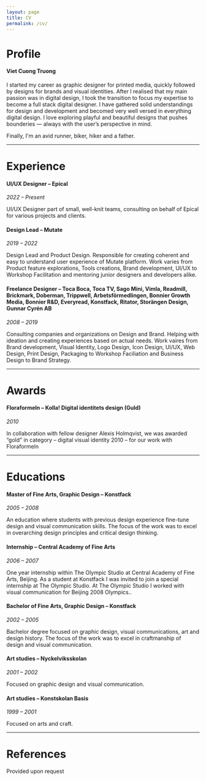 ```yaml
---
layout: page
title: CV
permalink: /cv/
---
```


# Profile

#### **Viet Cuong Truong**

I started my career as graphic designer for printed media, quickly followed by designs for brands and visual identities. After I realised that my main passion was in digital design, I took the transition to focus my expertise to become a full stack digital designer. I have gathered solid understandings for design and development and becomed very well versed in everything digital design. I love exploring playful and beautiful designs that pushes bounderies — always with the user’s perspective in mind.

Finally, I'm an avid runner, biker, hiker and a father.


---


# Experience

#### **UI/UX Designer – Epical**

*2022 – Present*

UI/UX Designer part of small, well-knit teams, consulting on behalf of Epical for various projects and clients.

#### **Design Lead – Mutate**

*2019 – 2022*

Design Lead and Product Design. Responsible for creating coherent and easy to understand user experience of Mutate platform. Work varies from Product feature explorations, Tools creations, Brand development, UI/UX to Workshop Facilitation and mentoring junior designers and developers alike.

#### **Freelance Designer – Toca Boca, Toca TV, Sago Mini, Vimla, Readmill, Brickmark, Doberman, Trippwell, Arbetsförmedlingen, Bonnier Growth Media, Bonnier R&D, Everyread, Konstfack, Ritator, Storängen Design, Gunnar Cyrén AB**

*2008 – 2019*

Consulting companies and organizations on Design and Brand. Helping with ideation and creating experiences based on actual needs. Work vaires from Brand development, Visual Identity, Logo Design, Icon Design, UI/UX, Web Design, Print Design, Packaging to Workshop Faciliation and Business Design to Brand Strategy.


---


# Awards

#### **Floraformeln – Kolla! Digital identitets design (Guld)**

*2010*

In collaboration with fellow designer Alexis Holmqvist, we was awarded “gold” in category – digital visual identity 2010 – for our work with Floraformeln


---


# Educations

#### **Master of Fine Arts, Graphic Design – Konstfack**

*2005 – 2008*

An education where students with previous design experience fine-tune design and visual communication skills. The focus of the work was to excel in overarching design principles and critical design thinking.

#### **Internship – Central Academy of Fine Arts**

*2006 – 2007*

One year internship within The Olympic Studio at Central Academy of Fine Arts, Beijing. As a student at Konstfack I was invited to join a special internship at The Olympic Studio. At The Olympic Studio I worked with visual communication for Beijing 2008 Olympics..

#### **Bachelor of Fine Arts, Graphic Design – Konstfack**

*2002 – 2005*

Bachelor degree focused on graphic design, visual communications, art and design history. The focus of the work was to excel in craftmanship of design and visual communication.

#### **Art studies – Nyckelviksskolan**

*2001 – 2002*

Focused on graphic design and visual communication.

#### **Art studies – Konstskolan Basis**

*1999 – 2001*

Focused on arts and craft.


---


# References

Provided upon request